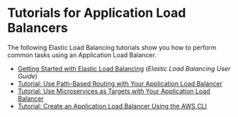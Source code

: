 # Tutorials for Application Load Balancers<a name="application-load-balancer-tutorials"></a>

The following Elastic Load Balancing tutorials show you how to perform common tasks using an Application Load Balancer\.
+ [Getting Started with Elastic Load Balancing](http://docs.aws.amazon.com/elasticloadbalancing/latest/userguide/load-balancer-getting-started.html) \(*Elastic Load Balancing User Guide*\)
+ [Tutorial: Use Path\-Based Routing with Your Application Load Balancer](tutorial-load-balancer-routing.md)
+ [Tutorial: Use Microservices as Targets with Your Application Load Balancer](tutorial-target-ecs-containers.md)
+ [Tutorial: Create an Application Load Balancer Using the AWS CLI](tutorial-application-load-balancer-cli.md)